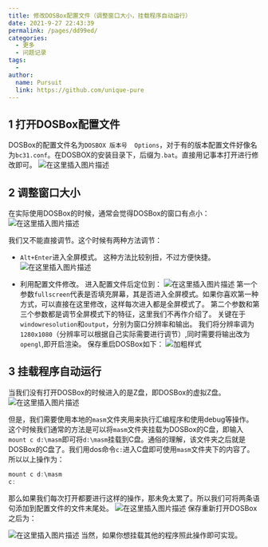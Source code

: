 ```yaml
---
title: 修改DOSBox配置文件（调整窗口大小，挂载程序自动运行）
date: 2021-9-27 22:43:39
permalink: /pages/dd99ed/
categories:
  - 更多
  - 问题记录
tags:
  - 
author: 
  name: Pursuit
  link: https://github.com/unique-pure
---
```

## 1 打开DOSBox配置文件

DOSBox的配置文件名为`DOSBOX 版本号  Options`，对于有的版本配置文件好像名为`bc31.conf`。在DOSBOX的安装目录下，后缀为`.bat`。直接用记事本打开进行修改即可。
![在这里插入图片描述](https://raw.githubusercontent.com/unique-pure/NewPicGoLibrary/main/img/watermark%2Ctype_ZHJvaWRzYW5zZmFsbGJhY2s%2Cshadow_50%2Ctext_Q1NETiBAdW5pcXVlX3B1cnN1aXQ%3D%2Csize_7%2Ccolor_FFFFFF%2Ct_70%2Cg_se%2Cx_16.png)

## 2 调整窗口大小

在实际使用DOSBox的时候，通常会觉得DOSBox的窗口有点小：
![在这里插入图片描述](https://raw.githubusercontent.com/unique-pure/NewPicGoLibrary/main/img/watermark%2Ctype_ZHJvaWRzYW5zZmFsbGJhY2s%2Cshadow_50%2Ctext_Q1NETiBAdW5pcXVlX3B1cnN1aXQ%3D%2Csize_20%2Ccolor_FFFFFF%2Ct_70%2Cg_se%2Cx_16.png)

我们又不能直接调节。这个时候有两种方法调节：

* `Alt+Enter`进入全屏模式。
	这种方法比较别扭，不过方便快捷。
	![在这里插入图片描述](https://raw.githubusercontent.com/unique-pure/NewPicGoLibrary/main/img/watermark%2Ctype_ZHJvaWRzYW5zZmFsbGJhY2s%2Cshadow_50%2Ctext_Q1NETiBAdW5pcXVlX3B1cnN1aXQ%3D%2Csize_15%2Ccolor_FFFFFF%2Ct_70%2Cg_se%2Cx_16.png)

* 利用配置文件修改。
	进入配置文件后定位到：
	![在这里插入图片描述](https://raw.githubusercontent.com/unique-pure/NewPicGoLibrary/main/img/watermark%2Ctype_ZHJvaWRzYW5zZmFsbGJhY2s%2Cshadow_50%2Ctext_Q1NETiBAdW5pcXVlX3B1cnN1aXQ%3D%2Csize_18%2Ccolor_FFFFFF%2Ct_70%2Cg_se%2Cx_16.png)
	第一个参数`fullscreen`代表是否填充屏幕，其是否进入全屏模式。如果你喜欢第一种方式，可以直接在这里修改，这样每次进入都是全屏模式了。
	第二个参数和第三个参数都是调节全屏模式下的特征，这里我们不再作介绍了。
	关键在于`windowresolution`和`output`，分别为窗口分辨率和输出。
	我们将分辨率调为`1280x1080`（分辨率可以根据自己实际需要进行调节）,同时需要将输出改为`opengl`,即开启渲染。
	保存重启DOSBox如下：
	![加粗样式](https://raw.githubusercontent.com/unique-pure/NewPicGoLibrary/main/img/watermark%2Ctype_ZHJvaWRzYW5zZmFsbGJhY2s%2Cshadow_50%2Ctext_Q1NETiBAdW5pcXVlX3B1cnN1aXQ%3D%2Csize_20%2Ccolor_FFFFFF%2Ct_70%2Cg_se%2Cx_16-20240709224159947.png)

## 3 挂载程序自动运行

当我们没有打开DOSBox的时候进入的是Z盘，即DOSBox的虚拟Z盘。
![在这里插入图片描述](https://raw.githubusercontent.com/unique-pure/NewPicGoLibrary/main/img/watermark%2Ctype_ZHJvaWRzYW5zZmFsbGJhY2s%2Cshadow_50%2Ctext_Q1NETiBAdW5pcXVlX3B1cnN1aXQ%3D%2Csize_20%2Ccolor_FFFFFF%2Ct_70%2Cg_se%2Cx_16-20240709224200005.png)

但是，我们需要使用本地的`masm`文件夹用来执行汇编程序和使用debug等操作。这个时候我们通常的方法是可以将`masm`文件夹挂载为DOSBox的C盘，即输入`mount c d:\masm`即可将`d:\masm`挂载到C盘。通俗的理解，该文件夹之后就是DOSBox的C盘了。我们用dos命令`c:`进入C盘即可使用`masm`文件夹下的内容了。
所以以上操作为：

```c++
mount c d:\masm
c:
```

那么如果我们每次打开都要进行这样的操作，那未免太累了。所以我们可将两条语句添加到配置文件的文件末尾处。
![在这里插入图片描述](https://img-blog.csdnimg.cn/d8c0f9f2e77f409a9defad07b0f8353c.png?x-oss-process=image/watermark,type_ZHJvaWRzYW5zZmFsbGJhY2s,shadow_50,text_Q1NETiBAdW5pcXVlX3B1cnN1aXQ=,size_20,color_FFFFFF,t_70,g_se,x_16)
保存重新打开DOSBox之后为：

![在这里插入图片描述](https://raw.githubusercontent.com/unique-pure/NewPicGoLibrary/main/img/watermark%2Ctype_ZHJvaWRzYW5zZmFsbGJhY2s%2Cshadow_50%2Ctext_Q1NETiBAdW5pcXVlX3B1cnN1aXQ%3D%2Csize_20%2Ccolor_FFFFFF%2Ct_70%2Cg_se%2Cx_16-20240709224200078.png)
当然，如果你想挂载其他的程序照此操作即可实现。

